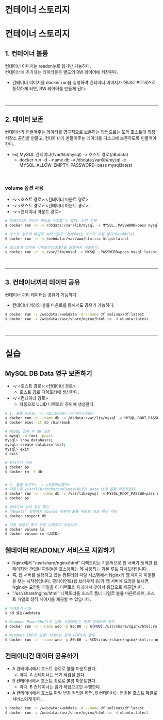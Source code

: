 # 컨테이너 스토리지

# 컨테이너 스토리지

## 1. 컨테이너 볼륨

컨테이너 이미지는 readonly로 읽기만 가능하다.  
컨테이너에 추가되는 데이터들은 별도의 RW 레이어에 저장된다.  
 - 컨테이너 이미지를 docker run을 실행하여 컨테이너 이미지가 하나의 프로세스로 동작하게 되면, RW 레이어를 만들게 된다.

<br/>

---
## 2. 데이터 보존

컨테이너가 만들어주는 데이터를 영구적으로 보존하는 방법으로는 도커 호스트에 특정 저장소 공간을 만들고, 컨테이너가 만들어주는 데이터를 디스크에 보존하도록 만들어야 한다.  
 - ex) MySQL 컨테이너(/var/lib/mysql) -> 호스트 경로(/dbdata)
    - docker run -d --name db -v /dbdata:/var/lib/mysql -e MYSQL_ALLOW_EMPTY_PASSWORD=pass mysql:latest

<br/>

### volume 옵션 사용

 - -v <호스트 경로>:<컨테이너 마운트 경로>
 - -v <호스트 경로>:<컨테이너 마운트 경로>:<Read Write Mode>
 - -v <컨테이너 마운트 경로>
```Bash
# 컨테이너가 호스트 파일을 수정할 수 있다. 보안 주의
$ docker run -d -v /dbdata:/var/lib/mysql -e MYSQL..PASSWORD=pass mysql:latest

# 호스트 경로의 파일로 서비스한다. 컨테이너는 호스트 수정 불가(ReadOnly)
$ docker run -d -v /webdata:/var/www/html:ro httpd:latest

# 호스트에 임의에 디렉토리(UUID)를 만들어서 저장한다.
$ docker run -d -v /var/lib/mysql -e MYSQL..PASSWORD=pass mysql:latest
```

<br/>

---
## 3. 컨테이너끼리 데이터 공유

컨테이너 끼리 데이터는 공유가 가능하다.  
 - 컨테이너 끼리의 볼륨 마운트를 통해서도 공유가 가능하다.
```Bash
$ docker run -v /webdata:/webdata -d --name df smlinux/df:latest
$ docker run -v /webdata:/usr/share/nginx/html:ro -d ubuntu:latest
```

<br/>

---
# 실습

## MySQL DB Data 영구 보존하기

 - -v <호스트 경로>:<컨테이너 경로>
    - 호스트 경로 디렉토리에 생성한다.
 - -v <컨테이너 경로>
    - 자동으로 UUID 디렉토리 하위에 생성한다.
```Bash
# 1. 볼륨 마운트: -v <호스트경로>:<컨테이너경로>
$ docker run -d --name db -v /dbdata:/var/lib/mysql -e MYSQL_ROOT_PASSWO=pass mysql:latest
$ docker exec -it db /bin/bash

# MySQL 접속 후 DB 생성
$ mysql -u root -ppass
mysql> show databases;
mysql> create database test;
mysql> exit
$ exit

# 컨테이너 삭제
$ docker ps
$ docker rm -f db


# 2. 볼륨 마운트: -v <컨테이너경로>
# 자동으로 /var/lib/docker/volumes/UUID/_data 안에 볼륨 마운트된다.
$ docker run -d --name db -v /var/lib/mysql -e MYSQL_ROOT_PASSWO=pass mysql:latest
$ docker ps

# 컨테이너 상세 정보 확인
# "Mounts" 항목에서 Source 부분에 볼륨 마운트 경로 확인 가능
$ docker inspect db

# 자동 생성된 영구 보존 디렉토리 삭제하기
$ docker volume ls
$ docker volume rm <UUID>
```

## 웹데이터 READONLY 서비스로 지원하기

 - Nginx에서 "/usr/share/nginx/html" 디렉토리는 기본적으로 웹 서버가 정적인 웹 페이지와 관련된 파일들을 호스팅하는 데 사용되는 기본 루트 디렉토리입니다.
 - 즉, 웹 서버를 실행하고 있는 컴퓨터의 파일 시스템에서 Nginx가 웹 페이지 파일들을 찾는 시작점입니다. 클라이언트(웹 브라우저 등)가 웹 서버에 요청을 보내면, Nginx는 요청된 파일을 이 디렉토리 아래에서 찾아서 응답으로 제공합니다.
 - "/usr/share/nginx/html" 디렉토리를 호스트 폴더 파일로 볼륨 마운트하여, 호스트 파일로 정적 페이지를 제공할 수 있습니다.
```Bash
# 디렉토리 이동
$ cd 실습/webdata

# Windows PowerShell로 실행: ${PWD}는 현재 디렉토리 경로
$ docker run -d --name web -p 80:80 -v ${PWD}:/usr/share/nginx/html:ro nginx:1.14

# Windows CMD로 실행: %CD%는 현재 디렉토리 경로
$ docker run -d --name web -p 80:80 -v %CD%:/usr/share/nginx/html:ro nginx:1.14
```

## 컨테이너간 데이터 공유하기

 - A 컨테이너에서 호스트 경로로 볼륨 마운트한다.
    - 이떄, A 컨테이너는 쓰기 작업을 한다.
 - B 컨테이너에서 호스트 경로로 볼륨 마운트한다.
    - 이때, B 컨테이너는 읽기 작업으로만 수행한다.
 - A 컨테이너에서 호스트 파일 변경 작업을 하면, B 컨테이너는 변경된 호스트 파일로 서비스되게 된다.
```Bash
$ docker run -v /webdata:/webdata -d --name df smlinux/df:latest
$ docker run -v /webdata:/usr/share/nginx/html:ro -d ubuntu:latest
```
